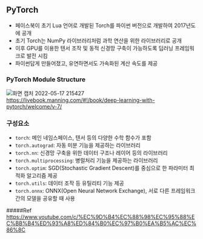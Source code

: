 ## PyTorch
- 페이스북이 초기 Lua 언어로 개발된 Torch를 파이썬 버전으로 개발하여 2017년도에 공개
- 초기 Torch는 NumPy 라이브러리처럼 과학 연산을 위한 라이브러리로 공개
- 이후 GPU를 이용한 텐서 조작 및 동적 신경망 구축이 가능하도록 딥러닝 프레임워크로 발전 시킴
- 파이썬답게 만들어졌고, 유연하면서도 가속화된 계산 속도를 제공

### PyTorch Module Structure
![화면 캡처 2022-05-17 215427](https://user-images.githubusercontent.com/94345086/168815517-bb453e00-c89c-46a1-bde7-b5c4bb85abbc.png)
<https://livebook.manning.com/#!/book/deep-learning-with-pytorch/welcome/v-7/>

### 구성요소
- `torch`: 메인 네임스페이스, 텐서 등의 다양한 수학 함수가 포함
- `torch.autograd`: 자동 미분 기능을 제공하는 라이브러리
- `torch.nn`: 신경망 구축을 위한 데이터 구조나 레이어 등의 라이브러리
- `torch.multiprocessing`: 병럴처리 기능을 제공하는 라이브러리
- `torch.optim`: SGD(Stochastic Gradient Descent)를 중심으로 한 파라미터 최적화 알고리즘 제공
- `torch.utils`: 데이터 조작 등 유틸리티 기능 제공
- `torch.onnx`: ONNX(Open Neural Network Exchange), 서로 다른 프레임워크 간의 모델을 공유할 때 사용

#####Ref
<https://www.youtube.com/c/%EC%9D%B4%EC%88%98%EC%95%88%EC%BB%B4%ED%93%A8%ED%84%B0%EC%97%B0%EA%B5%AC%EC%86%8C>
